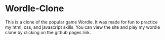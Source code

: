 # Wordle-Clone

This is a clone of the popular game Wordle. It was made for fun to practice my html, css, and javascript skills. You can view the site and play my wordle clone by clicking on the github pages link.